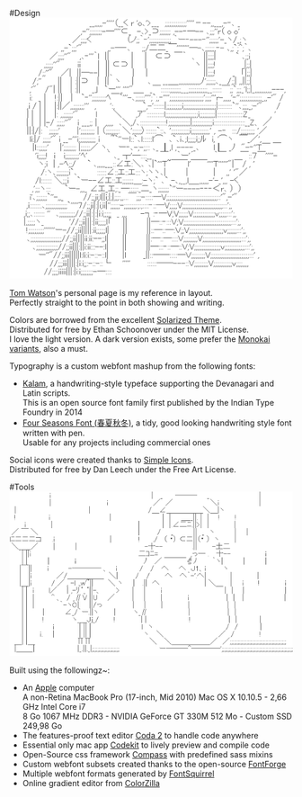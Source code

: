 
#Design ![](https://github.com/getphuture/getphuture.github.io/raw/master/images/totoro-1.png)

[Tom Watson](http://www.tmwtsn.com)'s personal page is my reference in layout.  
Perfectly straight to the point in both showing and writing.

Colors are borrowed from the excellent [Solarized Theme](http://ethanschoonover.com/solarized).  
Distributed for free by Ethan Schoonover under the MIT License.  
I love the light version. A dark version exists, some prefer the [Monokai variants](http://colorsublime.com/?q=monokai), also a must.

Typography is a custom webfont mashup from the following fonts:

* [Kalam](https://github.com/itfoundry/kalam), a handwriting-style typeface supporting the Devanagari and Latin scripts.  
This is an open source font family first published by the Indian Type Foundry in 2014
* [Four Seasons Font (春夏秋冬)](http://www.freejapanesefont.com/four-seasons-font-download/),  a tidy, good looking handwriting style font written with pen.  
Usable for any projects including commercial ones

Social icons were created thanks to [Simple Icons](http://simpleicons.org/).  
Distributed for free by Dan Leech under the Free Art License.

#Tools ![](https://github.com/getphuture/getphuture.github.io/raw/master/images/totoro-2.png)

Built using the followingz~:

* An [Apple](http://www.apple.com/) computer  
A non-Retina MacBook Pro (17-inch, Mid 2010) Mac OS X 10.10.5 - 2,66 GHz Intel Core i7  
8 Go 1067 MHz DDR3 - NVIDIA GeForce GT 330M 512 Mo - Custom SSD 249,98 Go
* The features-proof text editor [Coda 2](https://panic.com/coda/) to handle code anywhere
* Essential only mac app [Codekit](https://incident57.com/codekit/) to lively preview and compile code
* Open-Source css framework [Compass](http://compass-style.org/) with predefined sass mixins
* Custom webfont subsets created thanks to the open-source [FontForge](http://fontforge.github.io/)
* Multiple webfont formats generated by [FontSquirrel](http://www.fontsquirrel.com/tools/webfont-generator)
* Online gradient editor from [ColorZilla](http://www.colorzilla.com/gradient-editor/)